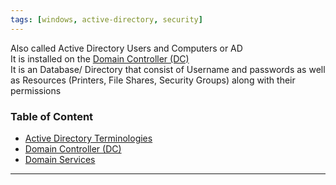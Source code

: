 ```yaml
---
tags: [windows, active-directory, security]
---
```


Also called Active Directory Users and Computers or AD  
It is installed on the [Domain Controller (DC)](Domain%20Controller%20%28DC%29.md)  
It is an Database/ Directory that consist of Username and passwords as well as Resources (Printers, File Shares, Security Groups) along with their permissions

### Table of Content

- [Active Directory Terminologies](Active%20Directory%20Terminologies.md)
- [Domain Controller (DC)](Domain%20Controller%20%28DC%29.md)
- [Domain Services](Domain%20Services.md)

---
